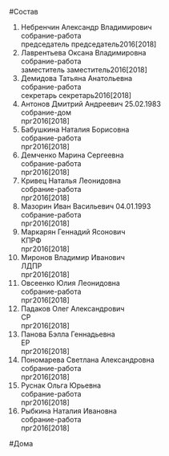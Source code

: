 #Состав  
1. Небренчин Александр Владимирович  
    собрание-работа  
    председатель председатель2016[2018]  
2. Лаврентьева Оксана Владимировна  
    собрание-работа  
    заместитель заместитель2016[2018]  
3. Демидова Татьяна Анатольевна  
    собрание-работа  
    секретарь секретарь2016[2018]  
4. Антонов Дмитрий Андреевич 25.02.1983  
    собрание-дом  
    прг2016[2018]  
5. Бабушкина Наталия Борисовна  
    собрание-работа  
    прг2016[2018]  
6. Демченко Марина Сергеевна  
    собрание-работа  
    прг2016[2018]  
7. Кривец Наталья Леонидовна  
    собрание-работа  
    прг2016[2018]  
8. Мазорин Иван Васильевич 04.01.1993  
    собрание-работа  
    прг2016[2018]  
9. Маркарян Геннадий Ясонович  
    КПРФ  
    прг2016[2018]  
10. Миронов Владимир Иванович  
    ЛДПР  
    прг2016[2018]  
11. Овсеенко Юлия Леонидовна  
    собрание-работа  
    прг2016[2018]  
12. Падаков Олег Александрович  
    СР  
    прг2016[2018]  
13. Панова Бэлла Геннадьевна  
    ЕР  
    прг2016[2018]  
14. Пономарева Светлана Александровна  
    собрание-работа  
    прг2016[2018]  
15. Руснак Ольга Юрьевна  
    собрание-работа  
    прг2016[2018]  
16. Рыбкина Наталия Ивановна  
    собрание-работа  
    прг2016[2018]  
  
#Дома  
